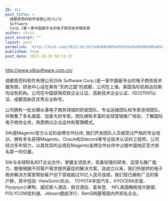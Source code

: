 ```yaml
---
ID: 451
post_title: >
  成都思而科软件有限公司(Silk
  Software
  Corp.)是一家中国最专业的电子商务技术服务商
author: chris
post_excerpt: ""
layout: post
permalink: 'http://hss5.com/2013/10/19/%e6%88%90%e9%83%bd%e6%80%9d%e8%80%8c%e7%a7%91%e8%bd%af%e4%bb%b6%e6%9c%89%e9%99%90%e5%85%ac%e5%8f%b8silk-software-corp-%e6%98%af%e4%b8%80%e5%ae%b6%e4%b8%ad%e5%9b%bd%e6%9c%80%e4%b8%93%e4%b8%9a/'
published: true
post_date: 2013-10-19 06:53:37
---
```

<p><a title="http://www.silksoftware.com.cn/" href="http://www.silksoftware.com.cn/">http://www.silksoftware.com.cn/</a></p> <p>成都思而科软件有限公司(Silk Software Corp.)是一家中国最专业的电子商务技术服务商，研发中心设在素有“天府之国”的成都，公司在上海、美国洛杉矶和达拉斯均设有机构。公司在中国获得双软企业认证、高新技术企业认证、ISO27001认证、成都高新区优秀企业称号。 <p>公司拥有一批长期从事电子商务领域的研发团队，专业运维团队和专家咨询团队，并聚集了多名美国、加拿大的专家。团队拥有丰富的全球营销推广经验，了解国际电子商务业务，熟悉跨过企业运作和管理模式。 <p>Silk是Magento官方认证的金牌合作伙伴, 我们开发团队人员接受过严格的专业培训，拥有多名获得Magento、Oracle和Sitecore等专业技术认证的工程师。公司经过多年努力，以其优异的业绩在Magento金牌合作伙伴中占据中国地区官方排名第一的位置。 <p>Silk与全球知名的IT企业合作，掌握主流技术，具备较强的研发、运营与推广能力，能够根据不同客户需求提供最佳的解决方案。自成立以来，我们所提供的电子商务解决方案曾帮助客户创下营收超过10亿人民币佳绩。我们现已拥有广泛的客户群，其中包括: ViewSonic优派、 TOYOTA丰田汽车、KYOCERA京瓷、 Piyopiyo小黄鸭、威尼斯人酒店、假日酒店、喜来登、 NFL美国橄榄球大联盟、POLYCOM宝利通、Jebsen捷成洋行、BenQ明基等国内外知名企业。</p>